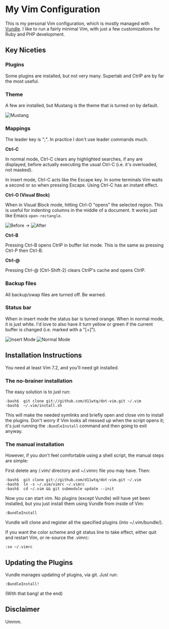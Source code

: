 # My Vim Configuration

This is my personal Vim configuration, which is mostly managed with
[Vundle](https://github.com/gmarik/vundle/).  I like to run a fairly minimal
Vim, with just a few customizations for Ruby and PHP development.

## Key Niceties

### Plugins

Some plugins are installed, but not very many. Supertab and CtrlP are by far
the most useful.

### Theme

A few are installed, but Mustang is the theme that is turned on by default.

![Mustang](http://i.stack.imgur.com/vZXfV.png)

### Mappings

The leader key is ";". In practice I don't use leader commands much.

**Ctrl-C**

In normal mode, Ctrl-C clears any highlighted searches, if any are displayed,
before actually executing the usual Ctrl-C (i.e. it's overloaded, not masked).

In insert mode, Ctrl-C acts like the Escape key. In some terminals Vim waits
a second or so when pressing Escape. Using Ctrl-C has an instant effect.

**Ctrl-O (Visual Block)**

When in Visual Block mode, hitting Ctrl-O "opens" the selected region. This
is useful for indenting columns in the middle of a document. It works just
like Emacs `open-rectangle`.

![Before](http://i.stack.imgur.com/LywJK.png)
->
![After](http://i.stack.imgur.com/wxi2x.png)

**Ctrl-B**

Pressing Ctrl-B opens CtrlP in buffer list mode. This is the same as pressing
Ctrl-P then Ctrl-B.

**Ctrl-@**

Pressing Ctrl-@ (Ctrl-Shift-2) clears CtrlP's cache and opens CtrlP.

### Backup files

All backup/swap files are turned off. Be warned.

### Status bar

When in insert mode the status bar is turned orange. When in normal mode, it
is just white. I'd love to also have it turn yellow or green if the current
buffer is changed (i.e. marked with a "[+]").

![Insert Mode](http://i.stack.imgur.com/davKX.png)
![Normal Mode](http://i.stack.imgur.com/Ua8T6.png)

## Installation Instructions

You need at least Vim 7.2, and you'll need git installed.

### The no-brainer installation

The easy solution is to just run:

    -bash$  git clone git://github.com/d11wtq/dot-vim.git ~/.vim
    -bash$  ~/.vim/install.sh

This will make the needed symlinks and briefly open and close vim to install
the plugins. Don't worry if Vim looks all messed up when the script opens it;
it's just running the `:BundleInstall` command and then going to exit anyway.

### The manual installation

However, if you don't feel comfortable using a shell script, the manual
steps are simple:

First delete any /.vim/ directory and ~/.vimrc file you may have. Then:

    -bash$  git clone git://github.com/d11wtq/dot-vim.git ~/.vim
    -bash$  ln -s ~/.vim/vimrc ~/.vimrc
    -bash$  cd ~/.vim && git submodule update --init

Now you can start vim.  No plugins (except Vundle) will have yet been
installed, but you just install them using Vundle from inside of Vim:

    :BundleInstall

Vundle will clone and register all the specified plugins (into ~/.vim/bundle/).

If you want the color scheme and git status line to take effect, either quit
and restart Vim, or re-source the .vimrc:

    :so ~/.vimrc

## Updating the Plugins

Vundle manages updating of plugins, via git.  Just run:

    :BundleInstall!

(With that bang! at the end)

## Disclaimer

Ummm.

